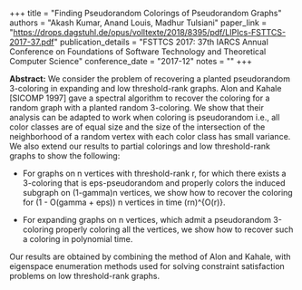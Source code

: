 +++
title = "Finding Pseudorandom Colorings of Pseudorandom Graphs"
authors = "Akash Kumar, Anand Louis, Madhur Tulsiani"
paper_link = "https://drops.dagstuhl.de/opus/volltexte/2018/8395/pdf/LIPIcs-FSTTCS-2017-37.pdf"
publication_details = "FSTTCS 2017: 37th IARCS Annual Conference on Foundations of Software Technology and Theoretical Computer Science"
conference_date = "2017-12"
notes = ""
+++

<b>Abstract:</b>
We consider the problem of recovering a planted pseudorandom 3-coloring in expanding and low threshold-rank graphs. Alon and Kahale [SICOMP 1997] gave a spectral algorithm to recover the coloring for a random graph with a planted random 3-coloring. We show that their analysis can be adapted to work when coloring is pseudorandom i.e., all color classes are of equal size and the size of the intersection of the neighborhood of a random vertex with each color class has small
variance. We also extend our results to partial colorings and low threshold-rank graphs to show the following:

* For graphs on n vertices with threshold-rank r, for which there exists a 3-coloring that is eps-pseudorandom and properly colors the induced subgraph on (1-gamma)n vertices, we show how to recover the coloring for (1 - O(gamma + eps)) n vertices in time (rn)^{O(r)}.

* For expanding graphs on n vertices, which admit a pseudorandom 3-coloring properly coloring all the vertices, we show how to recover such a coloring in polynomial time.

Our results are obtained by combining the method of Alon and Kahale, with eigenspace enumeration methods used for solving constraint satisfaction problems on low threshold-rank graphs.
